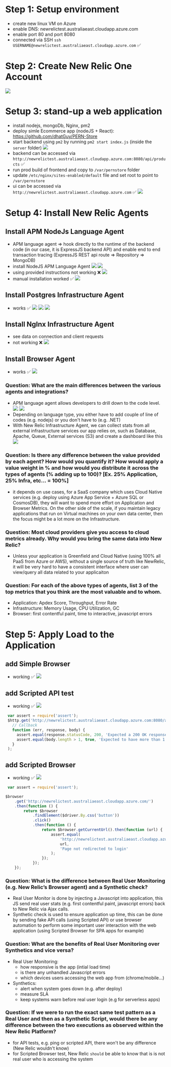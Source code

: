 # Step 1: Setup environment
- create new linux VM on Azure 
- enable DNS: newrelictest.australiaeast.cloudapp.azure.com
- enable port 80 and port 8080
- connected via SSH `ssh USERNAME@newrelictest.australiaeast.cloudapp.azure.com` ✅

# Step 2: Create New Relic One Account
![](2021-09-24-22-55-48.png)

# Setup 3: stand-up a web application
- install nodejs, mongoDb, Nginx, pm2
- deploy simle Ecommerce app (nodeJS + React): https://github.com/dhatGuy/PERN-Store
- start backend using `pm2` by running `pm2 start index.js` (inside the `server` folder)
![](2021-09-25-15-37-50.png)
- backend can be accessed via `http://newrelictest.australiaeast.cloudapp.azure.com:8080/api/products` ✅
- run prod build of frontend and copy to `/var/pernstore` folder 
- update `/etc/nginx/sites-enabled/default` file and set root to point to `/var/pernstore`
- ui can be accessed via `http://newrelictest.australiaeast.cloudapp.azure.com` ✅
![](2021-09-25-15-38-43.png)

# Setup 4: Install New Relic Agents

## Install APM NodeJs Language Agent
- APM language agent => hook directly to the runtime of the backend code (in our case, it is ExpressJS backend API) and enable end to end transaction tracing (ExpressJS REST api route => Repository => MongoDB)
- install NodeJS APM Language Agent
![](2021-09-24-23-15-10.png)
![](2021-09-24-23-16-37.png)
- using provided instructions not working ❌
![](2021-09-24-23-47-54.png)
- manual installation worked ✅
![](2021-09-25-00-25-38.png)

## Install Postgres Infrastructure Agent
- works ✅
![](2021-09-25-10-08-58.png)
![](2021-09-25-15-41-20.png)
![](2021-09-25-15-43-18.png)

## Install NgInx Infrastructure Agent
- see data on connection and client requests
- not working ❌
![](2021-09-25-00-37-41.png)

## Install Browser Agent
- works ✅
![](2021-09-25-16-34-46.png)

### Question: What are the main differences between the various agents and integrations?
- APM language agent allows developers to drill down to the code level. 
![](2021-09-25-15-48-11.png)
![](2021-09-25-15-48-25.png)
- Depending on language type, you either have to add couple of line of codes (e.g. nodejs) or you don't have to (e.g. .NET)
- With New Relic Infrastructure Agent, we can collect stats from all external infrastructure services our app relies on, such as Database, Apache, Queue, External services (S3) and create a dashboard like this
![](2021-09-25-15-59-27.png)

###  Question: Is there any difference between the value provided by each agent? How would you quantify it? How would apply a value weight in % and how would you distribute it across the types of agents (% adding up to 100)? [Ex. 25% Application, 25% Infra, etc... = 100%]
- it depends on use cases, for a SaaS company which uses Cloud Native services (e.g. deploy using Azure App Service + Azure SQL or CosmosDB), they will want to spend more effort on Application and Browser Metrics. On the other side of the scale, if you maintain legacy applications that run on Virtual machines on your own data center, then the focus might be a lot more on the Infrastructure. 

###  Question: Most cloud providers give you access to cloud metrics already. Why would you bring the same data into New Relic?
- Unless your application is Greenfield and Cloud Native (using 100% all PaaS from Azure or AWS), without a single source of truth like NewRelic, it will be very hard to have a consistent interface where user can view/query all data related to your applicaiton

###  Question: For each of the above types of agents, list 3 of the top metrics that you think are the most valuable and to whom.
- Application: Apdex Score, Throughput, Error Rate
- Infrastructure: Memory Usage, CPU Utilization, GC
- Browser: first contentful paint, time to interactive, javascript errors

# Step 5: Apply Load to the Application
## add Simple Browser
- working ✅
![](2021-09-25-16-56-17.png)

## add Scripted API test
- working ✅
![](2021-09-25-16-53-38.png)
```javascript
 var assert = require('assert');
 $http.get('http://newrelictest.australiaeast.cloudapp.azure.com:8080/api/products/?page=1',
   // Callback
   function (err, response, body) {
     assert.equal(response.statusCode, 200, 'Expected a 200 OK response');
     assert.equal(body.length > 1, true, 'Expected to have more than 1');
   }
 );
```

## add Scripted Browser
- working ✅
![](2021-09-25-17-12-37.png)
```javascript
 var assert = require('assert');

$browser
	.get('http://newrelictest.australiaeast.cloudapp.azure.com/')
	.then(function () {
		return $browser
			.findElement($driver.By.css('button'))
			.click()
			.then(function () {
				return $browser.getCurrentUrl().then(function (url) {
					assert.equal(
						'http://newrelictest.australiaeast.cloudapp.azure.com/login',
						url,
						'Page not redirected to login'
					);
				});
			});
	});
```

### Question: What is the difference between Real User Monitoring (e.g. New Relic’s Browser agent) and a Synthetic check?
- Real User Monitor is done by injecting a Javascript into application, this JS send real user stats (e.g. first contentful paint, javascript errors) back to New Relic via Ajax calls.
- Synthetic check is used to ensure application up time, this can be done by sending fake API calls (using Scripted API) or use browser automation to perform some important user interaction with the web application (using Scripted Browser for SPA apps for example)

### Question: What are the benefits of Real User Monitoring over Synthetics and vice versa?
- Real User Monitoring:
  - how responsive is the app (intial load time)
  - is there any unhandled Javascript errors 
  - which devices users accessing the web app from (chrome/mobile...)
- Synthetics:
  - alert when system goes down (e.g. after deploy)
  - measure SLA 
  - keep systems warn before real user login (e.g for serverless apps)

### Question: If we were to run the exact same test pattern as a Real User and then as a Synthetic Script, would there be any difference between the two executions as observed within the New Relic Platform?
- for API tests, e.g. ping or scripted API, there won't be any difference (New Relic wouldn't know)
- for Scripted Browser test, New Relic `should` be able to know that is is not real user who is accessing the system